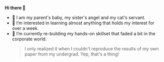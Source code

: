 **Hi there 👋**

- 💞️ I am my parent's baby, my sister's angel and my cat's servant.
- 👀 I’m interested in learning almost anything that holds my interest for over a week.
- 🌱 I’m currently re-building my hands-on skillset that faded a bit in the corporate world.
    > I only realized it when I couldn't reproduce the results of my own paper from my undergrad. Yep, that's a thing! 


<!---
bhbha/bhbha is a ✨ special ✨ repository because its `README.md` (this file) appears on your GitHub profile.
You can click the Preview link to take a look at your changes.
--->
